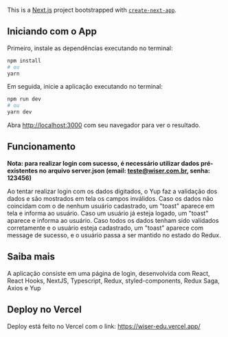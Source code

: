 This is a [Next.js](https://nextjs.org/) project bootstrapped with [`create-next-app`](https://github.com/vercel/next.js/tree/canary/packages/create-next-app).

## Iniciando com o App

Primeiro, instale as dependências executando no terminal:

```bash
npm install
# ou
yarn
```
Em seguida, inicie a aplicação executando no terminal:

```bash
npm run dev
# ou
yarn dev
```

Abra [http://localhost:3000](http://localhost:3000) com seu navegador para ver o resultado.

## Funcionamento

**Nota: para realizar login com sucesso, é necessário utilizar dados pré-existentes no arquivo server.json (email: teste@wiser.com.br, senha: 123456)**

Ao tentar realizar login com os dados digitados, o Yup faz a validação dos dados e são mostrados em tela os campos inválidos.
Caso os dados não coincidam com o de nenhum usuário cadastrado, um "toast" aparece em tela e informa ao usuário.
Caso um usuário já esteja logado, um "toast" aparece e informa ao usuário.
Caso todos os dados tenham sido validados corretamente e o usuário esteja cadastrado, um "toast" aparece com message de sucesso,
e o usuário passa a ser mantido no estado do Redux.

## Saiba mais

A aplicação consiste em uma página de login, desenvolvida com React, React Hooks, NextJS, Typescript, Redux, styled-components, Redux Saga, Axios e Yup

## Deploy no Vercel

Deploy está feito no Vercel com o link: https://wiser-edu.vercel.app/
